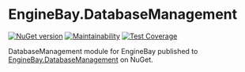 # EngineBay.DatabaseManagement

[![NuGet version](https://badge.fury.io/nu/EngineBay.DatabaseManagement.svg)](https://badge.fury.io/nu/EngineBay.DatabaseManagement)
[![Maintainability](https://api.codeclimate.com/v1/badges/85a53bc708749828c6ce/maintainability)](https://codeclimate.com/github/engine-bay/database-management/maintainability)
[![Test Coverage](https://api.codeclimate.com/v1/badges/85a53bc708749828c6ce/test_coverage)](https://codeclimate.com/github/engine-bay/database-management/test_coverage)

DatabaseManagement module for EngineBay published to [EngineBay.DatabaseManagement](https://www.nuget.org/packages/EngineBay.DatabaseManagement/) on NuGet.
